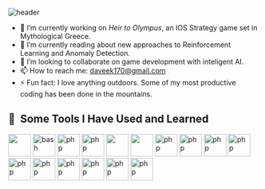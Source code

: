 ![header](https://capsule-render.vercel.app/api?type=venom&color=gradient&height=150&section=header&text=Welcome%20to%20my%20Github!&fontSize=40&animation=fadeIn&stroke=000000)

- 🔭 I’m currently working on _Heir to Olympus_, an IOS Strategy game set in Mythological Greece.
- 🤔 I’m currently reading about new approaches to Reinforcement Learning and Anomaly Detection.
- 👯 I’m looking to collaborate on game development with inteligent AI.
- 📫 How to reach me: daveek170@gmail.com
- ⚡ Fun fact: I love anything outdoors. Some of my most productive coding has been done in the mountains.

<h2> 🚀 &nbsp;Some Tools I Have Used and Learned</h2>
<p align="left">
  <img src="https://cdn.jsdelivr.net/gh/devicons/devicon@latest/icons/vscode/vscode-original.svg" width="45" height="45"/>
  <img src="https://cdn.jsdelivr.net/gh/devicons/devicon@latest/icons/python/python-original.svg"  alt="bash" width="45" height="45"/>
  <img src="https://cdn.jsdelivr.net/gh/devicons/devicon@latest/icons/swift/swift-original.svg" alt="php" width="45" height="45"/>
  <img src="https://cdn.jsdelivr.net/gh/devicons/devicon@latest/icons/azuresqldatabase/azuresqldatabase-original.svg" alt="php" width="45" height="45"/>
  <img src="https://cdn.jsdelivr.net/gh/devicons/devicon@latest/icons/java/java-original-wordmark.svg" width="45" height="45"/>
  <img src="https://cdn.jsdelivr.net/gh/devicons/devicon@latest/icons/csharp/csharp-original.svg" width="45" height="45" />
  <img src="https://cdn.jsdelivr.net/gh/devicons/devicon@latest/icons/tensorflow/tensorflow-original-wordmark.svg" alt="php" width="45" height="45"/>
  <img src="https://cdn.jsdelivr.net/gh/devicons/devicon@latest/icons/pandas/pandas-original-wordmark.svg"  alt="php" width="45" height="45"/>
  <img src="https://cdn.jsdelivr.net/gh/devicons/devicon@latest/icons/scikitlearn/scikitlearn-original.svg" alt="php" width="45" height="45"/>
  <img src="https://cdn.jsdelivr.net/gh/devicons/devicon@latest/icons/numpy/numpy-original.svg"  alt="php" width="45" height="45"/>
  <img src="https://cdn.jsdelivr.net/gh/devicons/devicon@latest/icons/matplotlib/matplotlib-original.svg" alt="php" width="45" height="45"/>
  <img src="https://cdn.jsdelivr.net/gh/devicons/devicon@latest/icons/json/json-original.svg" alt="php" width="45" height="45"/>
  <img src="https://cdn.jsdelivr.net/gh/devicons/devicon@latest/icons/git/git-original.svg" alt="php" width="45" height="45"/>
  <img src="https://cdn.jsdelivr.net/gh/devicons/devicon@latest/icons/linux/linux-original.svg" alt="php" width="45" height="45"/>
  <img src="https://cdn.jsdelivr.net/gh/devicons/devicon@latest/icons/unity/unity-original.svg"  alt="php" width="45" height="45"/>
  <img src="https://cdn.jsdelivr.net/gh/devicons/devicon@latest/icons/latex/latex-original.svg"  alt="php" width="45" height="45"/>
</p>
          
